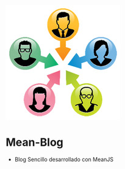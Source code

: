 ![Image of Yaktocat](https://github.com/cluco91/Mean-Blog/blob/master/Blog.png)

# Mean-Blog

- Blog Sencillo desarrollado con MeanJS

